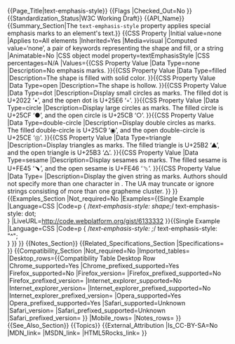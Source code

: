 {{Page_Title|text-emphasis-style}}
{{Flags
|Checked_Out=No
}}
{{Standardization_Status|W3C Working Draft}}
{{API_Name}}
{{Summary_Section|The <code>text-emphasis-style</code> property applies special emphasis marks to an element's text.}}
{{CSS Property
|Initial value=none
|Applies to=All elements
|Inherited=Yes
|Media=visual
|Computed value=‘none’, a pair of keywords representing the shape and fill, or a string
|Animatable=No
|CSS object model property=textEmphasisStyle
|CSS percentages=N/A
|Values={{CSS Property Value
|Data Type=none
|Description=No emphasis marks.
}}{{CSS Property Value
|Data Type=filled
|Description=The shape is filled with solid color.
}}{{CSS Property Value
|Data Type=open
|Description=The shape is hollow.
}}{{CSS Property Value
|Data Type=dot
|Description=Display small circles as marks. The filled dot is U+2022 ‘•’, and the open dot is U+25E6 ‘◦’.
}}{{CSS Property Value
|Data Type=circle
|Description=Display large circles as marks. The filled circle is U+25CF ‘●’, and the open circle is U+25CB ‘○’.
}}{{CSS Property Value
|Data Type=double-circle
|Description=Display double circles as marks. The filled double-circle is U+25C9 ‘◉’, and the open double-circle is U+25CE ‘◎’.
}}{{CSS Property Value
|Data Type=triangle
|Description=Display triangles as marks. The filled triangle is U+25B2 ‘▲’, and the open triangle is U+25B3 ‘△’.
}}{{CSS Property Value
|Data Type=sesame
|Description=Display sesames as marks. The filled sesame is U+FE45 ‘﹅’, and the open sesame is U+FE46 ‘﹆’.
}}{{CSS Property Value
|Data Type=<string>
|Description=Display the given string as marks. Authors should not specify more than one character in <string>. The UA may truncate or ignore strings consisting of more than one grapheme cluster.
}}
}}
{{Examples_Section
|Not_required=No
|Examples={{Single Example
|Language=CSS
|Code=p {
  /*text-emphasis-style: shape;*/
  text-emphasis-style: dot;		
}
|LiveURL=http://code.webplatform.org/gist/6133332
}}{{Single Example
|Language=CSS
|Code=p {
  /*text-emphasis-style: <string>;*/
  text-emphasis-style: "^";		
}
}}
}}
{{Notes_Section}}
{{Related_Specifications_Section
|Specifications=
}}
{{Compatibility_Section
|Not_required=No
|Imported_tables=
|Desktop_rows={{Compatibility Table Desktop Row
|Chrome_supported=Yes
|Chrome_prefixed_supported=Yes
|Firefox_supported=No
|Firefox_version=
|Firefox_prefixed_supported=No
|Firefox_prefixed_version=
|Internet_explorer_supported=No
|Internet_explorer_version=
|Internet_explorer_prefixed_supported=No
|Internet_explorer_prefixed_version=
|Opera_supported=Yes
|Opera_prefixed_supported=Yes
|Safari_supported=Unknown
|Safari_version=
|Safari_prefixed_supported=Unknown
|Safari_prefixed_version=
}}
|Mobile_rows=
|Notes_rows=
}}
{{See_Also_Section}}
{{Topics}}
{{External_Attribution
|Is_CC-BY-SA=No
|MDN_link=
|MSDN_link=
|HTML5Rocks_link=
}}